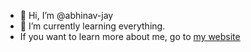 - 👋 Hi, I’m @abhinav-jay
- 🌱 I’m currently learning everything.
- If you want to learn more about me, go to [my website](https://abhinav-jay.github.io)
<!---
abhinav-jay/abhinav-jay is a ✨ special ✨ repository because its `README.md` (this file) appears on your GitHub profile.
You can click the Preview link to take a look at your changes.
--->
